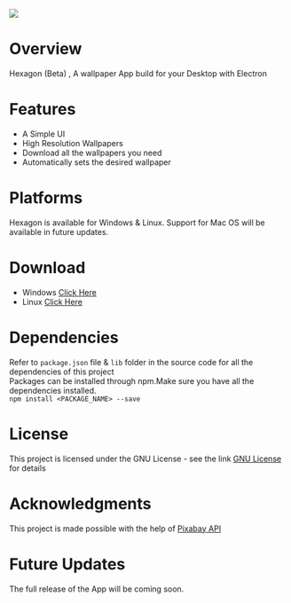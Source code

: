 <img align="center" src="https://github.com/sarthakkimtani/Hexagon-Electron-App/blob/master/assets/app-crop.png"><br>
# Overview
Hexagon (Beta) , A wallpaper App build for your Desktop with Electron <br>

# Features
<ul>
  <li>A Simple UI</li>
  <li>High Resolution Wallpapers</li>
  <li>Download all the wallpapers you need</li>
  <li>Automatically sets the desired wallpaper</li>
</ul>
  
# Platforms
Hexagon is available for Windows & Linux. Support for Mac OS will be available in future updates.

# Download
<uL>
  <li>Windows <a href="https://github.com/sarthakkimtani/Hexagon-Electron-App/releases">Click Here</a></li>
  <li>Linux <a href="https://github.com/sarthakkimtani/Hexagon-Electron-App/releases">Click Here</a></li>
</ul>

# Dependencies 
Refer to `package.json` file & `lib` folder in the source code for all the dependencies of this project<br>
Packages can be installed through npm.Make sure you have all the dependencies installed.<br>
`npm install <PACKAGE_NAME> --save`

# License 
This project is licensed under the GNU License - see the link <a href="https://github.com/sarthakkimtani/Hexagon-Electron-App/blob/master/LICENSE">GNU License</a> for details

# Acknowledgments
This project is made possible with the help of <a href="https://pixabay.com/api/docs/">Pixabay API</a>

# Future Updates
The full release of the App will be coming soon.
